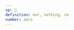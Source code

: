 ```yaml
---
sp: 󱤂
definition: not, nothing, no
number: zero
---
```

<!-- ala is about nothing. well, it's about something. but the something is nothing. as a modifier it's especially great, as it helps us specify what we're NOT talking about. something that's ike ala could be many things, but one thing's for sure: it's not ike.

there's still sort of an implication it's gonna be something that's in the same "category" as ike, though. maybe it's not ike, but pona! but it's probably less likely for it to be not ike, but jan, because if you're talking about a jan there's not much chance that they'd have been confused for ike. so in that way, it tells us more than just what we're not talking about, but also about the type of thing that we're talking about. -->